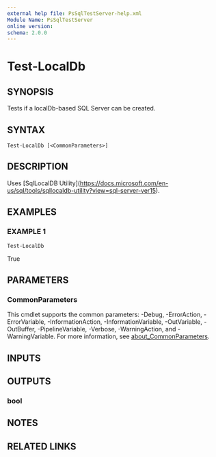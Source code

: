 ```yaml
---
external help file: PsSqlTestServer-help.xml
Module Name: PsSqlTestServer
online version:
schema: 2.0.0
---
```


# Test-LocalDb

## SYNOPSIS
Tests if a localDb-based SQL Server can be created.

## SYNTAX

```
Test-LocalDb [<CommonParameters>]
```

## DESCRIPTION
Uses \[SqlLocalDB Utility\](https://docs.microsoft.com/en-us/sql/tools/sqllocaldb-utility?view=sql-server-ver15).

## EXAMPLES

### EXAMPLE 1
```
Test-LocalDb
```

True

## PARAMETERS

### CommonParameters
This cmdlet supports the common parameters: -Debug, -ErrorAction, -ErrorVariable, -InformationAction, -InformationVariable, -OutVariable, -OutBuffer, -PipelineVariable, -Verbose, -WarningAction, and -WarningVariable. For more information, see [about_CommonParameters](http://go.microsoft.com/fwlink/?LinkID=113216).

## INPUTS

## OUTPUTS

### bool
## NOTES

## RELATED LINKS
